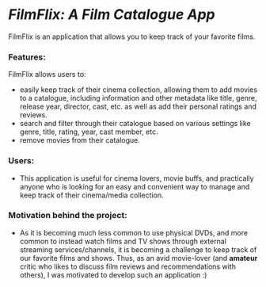 # *FilmFlix: A Film Catalogue App*

FilmFlix is an application that allows you to keep track of your favorite films. 

### Features:
FilmFlix allows users to:
- easily keep track of their cinema collection, allowing them to add movies to a catalogue, including
 information and other metadata like title, genre, release year, director, cast, etc. as well as add
 their personal ratings and reviews.
- search and filter through their catalogue based on various settings like genre, title, rating, year, cast member, etc.
- remove movies from their catalogue.

### Users:
- This application is useful for cinema lovers, movie buffs, and practically anyone who is looking for an easy and
 convenient way to manage and keep track of their cinema/media collection.
 
### Motivation behind the project:
- As it is becoming much less common to use physical DVDs, and more common to instead watch films
and TV shows through external streaming services/channels, it is becoming a challenge to keep track of our favorite
films and shows. Thus, as an avid movie-lover (and **amateur** critic who likes to discuss
film reviews and recommendations with others), I was motivated to develop such an application :)
